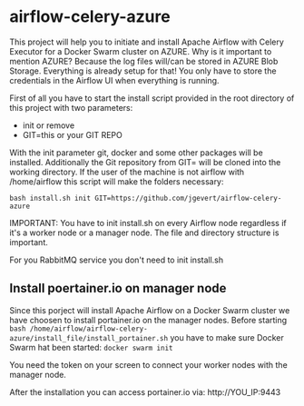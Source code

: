 # airflow-celery-azure
This project will help you to initiate and install Apache Airflow with Celery Executor for a Docker Swarm cluster on AZURE.
Why is it important to mention AZURE? Because the log files will/can be stored in AZURE Blob Storage. Everything is already setup for that!
You only have to store the credentials in the Airflow UI when everything is running.

First of all you have to start the install script provided in the root directory of this project with two parameters:

- init or remove
- GIT=this or your GIT REPO

With the init parameter git, docker and some other packages will be installed. Additionally the Git repository from GIT=
will be cloned into the working directory. If the user of the machine is not airflow with /home/airflow this script will
make the folders necessary:

```
bash install.sh init GIT=https://github.com/jgevert/airflow-celery-azure
```

IMPORTANT: You have to init install.sh on every Airflow node regardless if it's a worker node or a manager node.
The file and directory structure is important.

For you RabbitMQ service you don't need to init install.sh

## Install poertainer.io on manager node
Since this porject will install Apache Airflow on a Docker Swarm cluster we have choosen to install portainer.io
on the manager nodes. Before starting `bash /home/airflow/airflow-celery-azure/install_file/install_portainer.sh` 
you have to make sure Docker Swarm hat been started: 
`docker swarm init`

You need the token on your screen to connect your worker nodes with the manager node.

After the installation you can access portainer.io via: http://YOU_IP:9443

